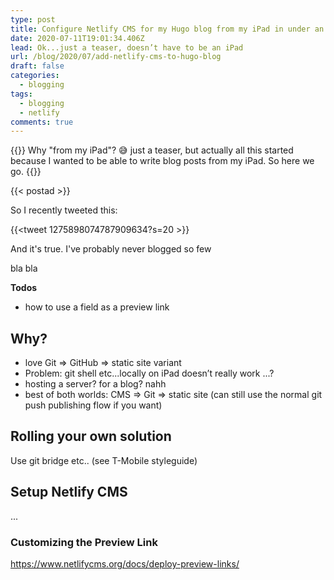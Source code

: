 ```yaml
---
type: post
title: Configure Netlify CMS for my Hugo blog from my iPad in under an hour
date: 2020-07-11T19:01:34.406Z
lead: Ok...just a teaser, doesn’t have to be an iPad
url: /blog/2020/07/add-netlify-cms-to-hugo-blog
draft: false
categories:
  - blogging
tags:
  - blogging
  - netlify
comments: true
---
```

{{<intro>}}
  Why "from my iPad"? :sweat_smile: just a teaser, but actually all this started because I wanted to be able to write blog posts from my iPad. So here we go.
{{</intro>}}

<!--more-->

{{< postad >}}

So I recently tweeted this:

{{<tweet 1275898074787909634?s=20 >}}

And it's true. I've probably never blogged so few

bla bla

**Todos**

* how to use a field as a preview link

## Why?

* love Git => GitHub => static site variant
* Problem: git shell etc...locally on iPad doesn’t really work ...?
* hosting a server? for a blog? nahh
* best of both worlds: CMS => Git => static site (can still use the normal git push publishing flow if you want)

## Rolling your own solution

Use git bridge etc.. (see T-Mobile styleguide)

## Setup Netlify CMS

...

### Customizing the Preview Link

https://www.netlifycms.org/docs/deploy-preview-links/